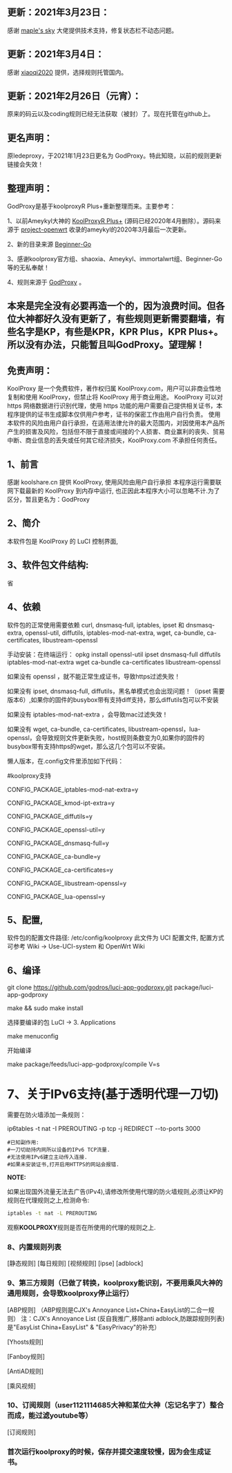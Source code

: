 ## 更新：2021年3月23日：
感谢 [maple's sky](https://github.com/maplesky) 大佬提供技术支持，修复状态栏不动态问题。

## 更新：2021年3月4日：
感谢 [xiaoqi2020](https://github.com/xiaoqi2020) 提供，选择规则托管国内。

## 更新：2021年2月26日（元宵）：
原来的码云以及coding规则已经无法获取（被封）了。现在托管在github上。

## 更名声明：
原ledeproxy，于2021年1月23日更名为 GodProxy。特此知晓，以前的规则更新链接会失效！

## 整理声明：
GodProxy是基于koolproxyR Plus+重新整理而来。主要参考：

1、以前Ameykyl大神的 [KoolProxyR Plus+](https://github.com/Ameykyl/luci-app-koolproxyR) (源码已经2020年4月删除）。源码来源于 [project-openwrt](https://github.com/project-openwrt/luci-app-koolproxyR) 收录的ameykyl的2020年3月最后一次更新。 

2、新的目录来源 [Beginner-Go](https://github.com/Beginner-Go/luci-app-koolproxyR)  

3、感谢koolproxy官方组、shaoxia、Ameykyl、immortalwrt组、Beginner-Go等的无私奉献！

4、规则来源于 [GodProxy](https://github.com/godros/GodProxy) 。

## 本来是完全没有必要再造一个的，因为浪费时间。但各位大神都好久没有更新了，有些规则更新需要翻墙，有些名字是KP，有些是KPR，KPR Plus，KPR Plus+。所以没有办法，只能暂且叫GodProxy。望理解！


## 免责声明：
KoolProxy 是一个免费软件，著作权归属 KoolProxy.com，用户可以非商业性地复制和使用 KoolProxy，但禁止将 KoolProxy 用于商业用途。
KoolProxy 可以对 https 网络数据进行识别代理，使用 https 功能的用户需要自己提供相关证书，本程序提供的证书生成脚本仅供用户参考，证书的保密工作由用户自行负责。
使用本软件的风险由用户自行承担，在适用法律允许的最大范围内，对因使用本产品所产生的损害及风险，包括但不限于直接或间接的个人损害、商业赢利的丧失、贸易中断、商业信息的丢失或任何其它经济损失，KoolProxy.com 不承担任何责任。

## 1、前言
感謝 koolshare.cn 提供 KoolProxy, 使用风险由用户自行承担
本程序运行需要联网下载最新的 KoolProxy 到内存中运行, 也正因此本程序大小可以忽略不计.为了区分，暂且更名为：GodProxy

## 2、简介
本软件包是 KoolProxy 的 LuCI 控制界面,

## 3、软件包文件结构:
 省

## 4、依赖
软件包的正常使用需要依赖 curl, dnsmasq-full, iptables, ipset 和 dnsmasq-extra, openssl-util, diffutils, iptables-mod-nat-extra, wget, ca-bundle, ca-certificates, libustream-openssl

手动安装：在终端运行：
opkg install openssl-util ipset dnsmasq-full diffutils iptables-mod-nat-extra wget ca-bundle ca-certificates libustream-openssl

如果没有 openssl ，就不能正常生成证书，导致https过滤失败！

如果没有 ipset, dnsmasq-full, diffutils，黑名单模式也会出现问题！（ipset 需要版本6）,如果你的固件的busybox带有支持diff支持，那么diffutils包可以不安装

如果没有 iptables-mod-nat-extra ，会导致mac过滤失效！

如果没有 wget, ca-bundle, ca-certificates, libustream-openssl，lua-openssl，会导致规则文件更新失败，host规则条数变为0,如果你的固件的busybox带有支持https的wget，那么这几个包可以不安装。


懒人版本，在.config文件里添加如下代码：

#koolproxy支持

CONFIG_PACKAGE_iptables-mod-nat-extra=y

CONFIG_PACKAGE_kmod-ipt-extra=y

CONFIG_PACKAGE_diffutils=y

CONFIG_PACKAGE_openssl-util=y

CONFIG_PACKAGE_dnsmasq-full=y

CONFIG_PACKAGE_ca-bundle=y

CONFIG_PACKAGE_ca-certificates=y

CONFIG_PACKAGE_libustream-openssl=y

CONFIG_PACKAGE_lua-openssl=y


## 5、配置, 
软件包的配置文件路径: /etc/config/koolproxy
此文件为 UCI 配置文件, 配置方式可参考 Wiki -> Use-UCI-system 和 OpenWrt Wiki

## 6、编译
git clone https://github.com/godros/luci-app-godproxy.git package/luci-app-godproxy

make && sudo make install

选择要编译的包 LuCI -> 3. Applications 

make menuconfig

开始编译

make package/feeds/luci-app-godproxy/compile V=s

# 7、关于IPv6支持(基于透明代理一刀切)
需要在防火墙添加一条规则：

ip6tables -t nat -I PREROUTING -p tcp -j REDIRECT --to-ports 3000

```
#已知副作用:
#一刀切劫持内网所以设备的IPv6 TCP流量.
#无法使用IPv6建立主动传入连接.
#如果未安装证书,打开启用HTTPS的网站会报错.
```

**NOTE:**

如果出现国外流量无法去广告(IPv4),请修改所使用代理的防火墙规则,必须让KP的规则在代理规则之上,检测命令:

``` bash
iptables -t nat -L PREROUTING
```

观察**KOOLPROXY**规则是否在所使用的代理的规则之上.

### 8、内置规则列表

[静态规则]   [每日规则]   [视频规则]   [ipse]   [adblock]

### 9、第三方规则（已做了转换，koolproxy能识别，不要用乘风大神的通用规则，会导致koolproxy停止运行）

[ABP规则]
（ABP规则是CJX's Annoyance List+China+EasyList的二合一规则） 注：CJX's Annoyance List (反自我推广,移除anti adblock,防跟踪规则列表)是"EasyList China+EasyList" & "EasyPrivacy"的补充）

[Yhosts规则]

[Fanboy规则]

[AntiAD规则]

[乘风视频]

### 10、订阅规则（user1121114685大神和某位大神（忘记名字了）整合而成，能过滤youtube等）

[订阅规则]

### 首次运行koolproxy的时候，保存并提交速度较慢，因为会生成证书。
